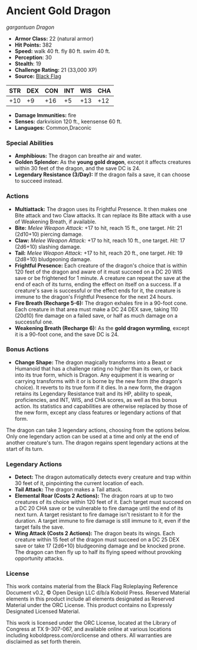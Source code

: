 # Ancient Gold Dragon

*gargantuan* *Dragon*

- **Armor Class:** 22 (natural armor)
- **Hit Points:** 382 
- **Speed:** walk 40 ft. fly 80 ft. swim 40 ft.
- **Perception**: 30
- **Stealth**: 19
- **Challenge Rating:** 21 (33,000 XP)
- **Source:** [Black Flag](https://koboldpress.com/kpstore/product/tovrpg-pg-mv/)

| STR | DEX | CON | INT | WIS | CHA |
| --- | --- | --- | --- | --- | --- |
| +10 | +9 | +16 | +5 | +13 | +12 |

- **Damage Immunities:** fire
- **Senses:** darkvision 120 ft., keensense 60 ft.
- **Languages:** Common,Draconic

### Special Abilities

- **Amphibious:** The dragon can breathe air and water.
- **Golden Splendor:** As the **young gold dragon**, except it affects creatures within 30 feet of the dragon, and the save DC is 24.
- **Legendary Resistance (3/Day):** If the dragon fails a save, it can choose to succeed instead.

### Actions

- **Multiattack:** The dragon uses its Frightful Presence. It then makes one Bite attack and two Claw attacks. It can replace its Bite attack with a use of Weakening Breath, if available.
- **Bite:** _Melee Weapon Attack:_ +17 to hit, reach 15 ft., one target. _Hit:_ 21 (2d10+10) piercing damage.
- **Claw:** _Melee Weapon Attack:_ +17 to hit, reach 10 ft., one target. _Hit:_ 17 (2d6+10) slashing damage.
- **Tail:** _Melee Weapon Attack:_ +17 to hit, reach 20 ft., one target. _Hit:_ 19 (2d8+10) bludgeoning damage.
- **Frightful Presence:** Each creature of the dragon's choice that is within 120 feet of the dragon and aware of it must succeed on a DC 20 WIS save or be frightened for 1 minute. A creature can repeat the save at the end of each of its turns, ending the effect on itself on a success. If a creature's save is successful or the effect ends for it, the creature is immune to the dragon's Frightful Presence for the next 24 hours.
- **Fire Breath (Recharge 5-6):** The dragon exhales fire in a 90-foot cone. Each creature in that area must make a DC 24 DEX save, taking 110 (20d10) fire damage on a failed save, or half as much damage on a successful one.
- **Weakening Breath (Recharge 6):** As the **gold dragon wyrmling**, except it is a 90-foot cone, and the save DC is 24.

### Bonus Actions

- **Change Shape:** The dragon magically transforms into a Beast or Humanoid that has a challenge rating no higher than its own, or back into its true form, which is Dragon. Any equipment it is wearing or carrying transforms with it or is borne by the new form (the dragon's choice). It reverts to its true form if it dies. In a new form, the dragon retains its Legendary Resistance trait and its HP, ability to speak, proficiencies, and INT, WIS, and CHA scores, as well as this bonus action. Its statistics and capabilities are otherwise replaced by those of the new form, except any class features or legendary actions of that form.

The dragon can take 3 legendary actions, choosing from the options below. Only one legendary action can be used at a time and only at the end of another creature's turn. The dragon regains spent legendary actions at the start of its turn.

### Legendary Actions

- **Detect:** The dragon automatically detects every creature and trap within 30 feet of it, pinpointing the current location of each.
- **Tail Attack:** The dragon makes a Tail attack.
- **Elemental Roar (Costs 2 Actions):** The dragon roars at up to two creatures of its choice within 120 feet of it. Each target must succeed on a DC 20 CHA save or be vulnerable to fire damage until the end of its next turn. A target resistant to fire damage isn't resistant to it for the duration. A target immune to fire damage is still immune to it, even if the target fails the save.
- **Wing Attack (Costs 2 Actions):** The dragon beats its wings. Each creature within 15 feet of the dragon must succeed on a DC 25 DEX save or take 17 (2d6+10) bludgeoning damage and be knocked prone. The dragon can then fly up to half its flying speed without provoking opportunity attacks.


### License

This work contains material from the Black Flag Roleplaying Reference Document v0.2, © Open Design LLC d/b/a Kobold Press. Reserved Material elements in this product include all elements designated as Reserved Material under the ORC License. This product contains no Expressly Designated Licensed Material.

This work is licensed under the ORC License, located at the Library of Congress at TX 9-307-067, and available online at various locations including koboldpress.com/orclicense and others. All warranties are disclaimed as set forth therein.
